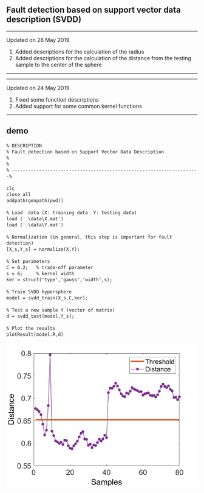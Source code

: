 ## Fault detection based on support vector data description (SVDD)

-------------------------------------------------------------------
Updated on 28 May 2019	
1. Added descriptions for the calculation of the radius 
2. Added descriptions for the calculation of the distance 
   from the testing sample to the center of the sphere
------------------------------------------------------------------- 

-------------------------------------------------------------------
Updated on 24 May 2019	
1. Fixed some function descriptions 
2. Added support for some common kernel functions
-------------------------------------------------------------------

## demo
```
% DESCRIPTION
% Fault detection based on Support Vector Data Description
%
%
% ---------------------------------------------------------------------%

clc
close all
addpath(genpath(pwd))

% Load  data (X: training data  Y: testing data)
load ('.\data\X.mat')
load ('.\data\Y.mat')

% Normalization (in general, this step is important for fault detection)
[X_s,Y_s] = normalize(X,Y);

% Set parameters 
C = 0.2;   % trade-off parameter
s = 6;     % kernel width
ker = struct('type','gauss','width',s);

% Train SVDD hypersphere
model = svdd_train(X_s,C,ker);

% Test a new sample Y (vector of matrix)
d = svdd_test(model,Y_s);

% Plot the results
plotResult(model.R,d)

```

![](data/SVDD.png)
  

